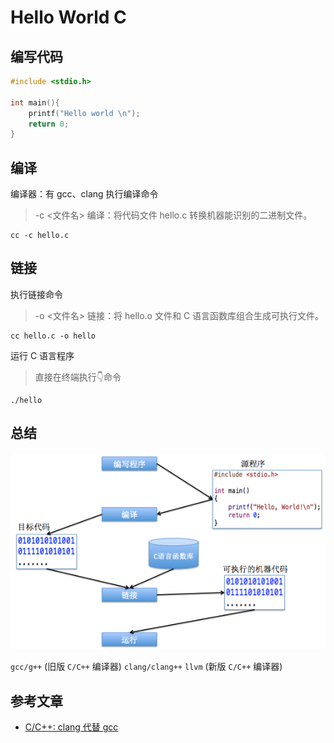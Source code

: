 # Hello World C

## 编写代码

```c
#include <stdio.h>

int main(){
    printf("Hello world \n");
    return 0;
}
```

## 编译

编译器：有 gcc、clang
执行编译命令
> -c <文件名>
> 编译：将代码文件 hello.c 转换机器能识别的二进制文件。

```shell
cc -c hello.c
```

## 链接

执行链接命令
> -o <文件名>
> 链接：将 hello.o 文件和 C 语言函数库组合生成可执行文件。

```shell
cc hello.c -o hello
```

运行 C 语言程序
>直接在终端执行👇命令

```shell
./hello
```

## 总结

![C语言开发编译](./C开发编译.png)

`gcc/g++` (旧版 `C/C++` 编译器)
`clang/clang++` `llvm` (新版 `C/C++` 编译器)

## 参考文章

* [C/C++: clang 代替 gcc](https://fzheng.me/2016/03/15/clang-gcc/)
